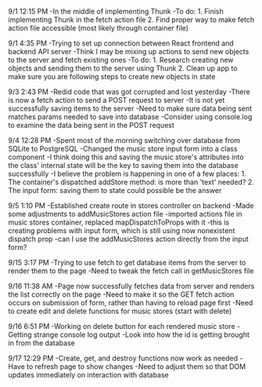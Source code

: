 9/1 12:15 PM
  -In the middle of implementing Thunk
  -To do:
    1. Finish implementing Thunk in the fetch action file
    2. Find proper way to make fetch action file accessible (most likely through container file)

9/1 4:35 PM
  -Trying to set up connection between React frontend and backend API server
  -Think I may be mixing up actions to send new objects to the server and fetch existing ones
  -To do:
    1. Research creating new objects and sending them to the server using Thunk
    2. Clean up app to make sure you are following steps to create new objects in state

9/3 2:43 PM
  -Redid code that was got corrupted and lost yesterday
  -There is now a fetch action to send a POST request to server
  -It is not yet successfully saving items to the server
  -Need to make sure data being sent matches params needed to save into database
  -Consider using console.log to examine the data being sent in the POST request

9/4 12:28 PM
  -Spent most of the morning switching over database from SQLite to PostgreSQL
  -Changed the music store input form into a class component
  -I think doing this and saving the music store's attributes into the class' internal state will be the key to saving them into the database successfully
  -I believe the problem is happening in one of a few places:
    1. The container's dispatched addStore method: is more than 'text' needed?
    2. The input form: saving them to state could possible be the answer

9/5 1:10 PM
  -Established create route in stores controller on backend
  -Made some adjustments to addMusicStores action file
  -imported actions file in music stores container, replaced mapDispatchToProps with it
  -this is creating problems with input form, which is still using now nonexistent dispatch prop
  -can I use the addMusicStores action directly from the input form?

9/15 3:17 PM
  -Trying to use fetch to get database items from the server to render them to the page
  -Need to tweak the fetch call in getMusicStores file

9/16 11:38 AM
  -Page now successfully fetches data from server and renders the list correctly on the page
  -Need to make it so the GET fetch action occurs on submission of form, rather than having to reload page first
  -Need to create edit and delete functions for music stores (start with delete)

9/16 6:51 PM
  -Working on delete button for each rendered music store
  -Getting strange console log output
  -Look into how the id is getting brought in from the database

9/17 12:29 PM
  -Create, get, and destroy functions now work as needed
  -Have to refresh page to show changes
  -Need to adjust them so that DOM updates immediately on interaction with database